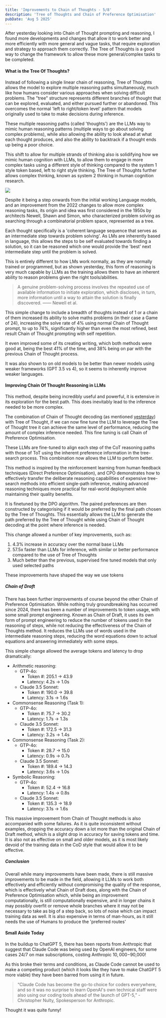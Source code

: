 ```yaml
---
title: 'Improvements to Chain of Thoughts - 5/8'
description: 'Tree of Thoughts and Chain of Preference Optimisation'
pubDate: 'Aug 5 2025'
---
```


After yesterday looking into Chain of Thought prompting and reasoning, I found more developments and changes that allow it to work better and more efficiently with more general and vague tasks, that require exploration and strategy to approach them correctly. The Tree of Thoughts is a good way to change the framework to allow these more general/complex tasks to be completed.

#### What is the Tree Of Thoughts?

Instead of following a single linear chain of reasoning, Tree of Thoughts allows the model to explore multiple reasoning paths simultaneously, much like how humans consider various approaches when solving difficult problems. The "tree" structure represents different branches of thought that can be explored, evaluated, and either pursued further or abandoned. This overcomes the normal 'left to right/token level' pattern that models originally used to take to make decisions during inference. 

These multiple reasoning paths (called 'thoughts') are the LLMs way to mimic human reasoning patterns (multiple ways to go about solving complex problems), while also allowing the ability to look ahead at what each thought produces, and also the ability to backtrack if a thought ends up being a poor choice.

This shift to allow for multiple strands of thinking also is solidifying how we mimic human cognition with LLMs, to allow them to engage in more complex tasks using a different style of thinking compared to the system 1 style token based, left to right style thinking. The Tree of Thoughts further allows complex thinking, known as system 2 thinking in human cognition research.

![](/assets/tot.png)

Despite it being a step onwards from the initial working Language models, and an improvement from the 2022 changes to allow more complex reasoning tasks, its origin and idea was first considered in the 1950s by architects Newell, Shawn and Simon, who characterized problem solving as searching
through a combinatorial problem space, represented as a tree. 

Each thought specifically is a 'coherent language sequence that serves as an intermediate step towards problem solving'. As LMs are inherently based in language, this allows the steps to be self evaluated towards finding a solution, so it can be reasoned which one would provide the 'best' next intermediate step until the problem is solved.

This is entirely different to how LMs work normally, as they are normally trained or programmed, but as shown yesterday, this form of reasoning is very much capable by LLMs as the training allows them to have an inherent ability to reason problems given the right tools/abilities.

>A genuine problem-solving process involves the repeated use of available information to initiate exploration, which discloses, in turn, more information until a way
to attain the solution is finally discovered.
> —— Newell et al.

This simple change to include a breadth of thoughts instead of 1 or a chain of them increased its ability to solve maths problems (in their case a Game of 24), increasing the solve rate of 4% using normal Chain of Thought prompt, to up to 74%, significantly higher than even the most refined, best result Chain of Thought prompting with self repetition.

It even improved some of its creating writing, which both methods were good at, being the best 41% of the time, and 38% being on par with the previous Chain of Thought process.

It was also shown to on old models to be better than newer models using weaker frameworks (GPT 3.5 vs 4), so it seems to inherently improve weaker languages.

#### Improving Chain Of Thought Reasoning in LLMs

This method, despite being incredibly useful and powerful, it is extensive in its exploration for the best path. This does inevitably lead to the inference needed to be more complex. 

The combination of Chain of Thought decoding (as mentioned [yesterday](https://alexmacresearch.org/blog/4_8/)) with Tree of Thought, if we can now fine tune the LLM to leverage the Tree of Thought tree it can achieve the same level of performance, reducing the amount of complex inference needed. This fine tuning is call Chain of Preference Optimisation.

These LLMs are fine-tuned to align each step of the CoT reasoning paths with those of ToT using the inherent preference information in the tree-search process. This combination now allows the LLM to perform better. 

This method is inspired by the reinforcement learning from human feedback techniques (Direct Preference Optimisation), and CPO demonstrates how to effectively transfer the deliberate reasoning capabilities of expensive tree-search methods into efficient single-path inference, making advanced reasoning techniques more practical for real-world deployment while maintaining their quality benefits.

It is finetuned by the DPO algorithm. The paired preferences are then constructed by categorising if it would be preferred by the final path chosen by the Tree of Thoughts. This essentially allows the LLM to generate the path preferred by the Tree of Thought while using Chain of Thought decoding at the point where inference is needed.

This change allowed a number of key improvements, such as:

1. 4.3% increase in accuracy over the normal base LLMs
2. 57.5x faster than LLMs for inference, with similar or better performance compared to the use of Tree of Thoughts
3. Much better than the previous, supervised fine tuned models that only used selected paths

These improvements have shaped the way we use tokens

##### Chain of Draft

There has been further improvements of course beyond the other Chain of Preference Optimisation. While nothing truly groundbreaking has occurred since 2024, there has been a number of improvements to token usage, with some small prompt engineering. Known as Chain of Draft, it uses its own form of prompt engineering to reduce the number of tokens used in the reasoning of steps, while not reducing the effectiveness of the Chain of Thoughts method. It reduces the LLMs use of words used in the intermediate reasoning steps, reducing the word equations down to actual equations and answering immediately with some steps.

This simple change allowed the average tokens and latency to drop dramatically:
- Arithmetic reasoning:
    - GTP-4o:
        - Token #: 205.1 -> 43.9
        - Latency: 4.2s -> 1.0s 
    - Claude 3.5 Sonnet:
        - Token #: 190.0 -> 39.8
        - Latency: 3.1s -> 1.6s
- Commonsense Reasoning (Task 1):
    - GTP-4o:
        - Token #: 75.7 -> 30.2
        - Latency: 1.7s -> 1.3s 
    - Claude 3.5 Sonnet:
        - Token #: 172.5 -> 31.3
        - Latency: 3.2s -> 1.4s  
- Commonsense Reasoning (Task 2):
    - GTP-4o:
        - Token #: 28.7 -> 15.0
        - Latency: 0.9s -> 0.7s 
    - Claude 3.5 Sonnet:
        - Token #: 189.4 -> 14.3
        - Latency: 3.6s -> 1.0s 
- Symbolic Reasoning: 
     - GTP-4o:
        - Token #: 52.4 -> 16.8
        - Latency: 1.4s -> 0.8s 
    - Claude 3.5 Sonnet:
        - Token #: 135.3 -> 18.9
        - Latency: 3.1s -> 1.6s 

This massive improvement from Chain of Thought methods is also accompanied with some failures. As it is quite inconsistent without examples, dropping the accuracy down a lot more than the original Chain of Draft method, which is a slight drop in accuracy for saving tokens and time. It is also not as effective on small and older models, as it is most likely devoid of the training data in the CoD style that would allow it to be effective.

##### Conclusion

Overall while many improvements have been made, there is still massive improvements to be made in the field, allowing it LLMs to work both effectively and efficiently without compromising the quality of the response, which is effectively what Chain of Draft does, along with the Chain of Preference Optimisation which, while being an improvement computationally, is still computationally expensive, and in longer chains it may possibly overfit or remove whole branches where it may not be necessary to take as big of a step back, so lots of noise which can impact training data as well. It is also expensive in terms of man-hours, as it still needs the use of Humans to produce the 'preferred routes' 

#### Small Aside Today

In the buildup to ChatGPT 5, there has been reports from Anthropic that suggest that Claude Code was being used by OpenAI engineers, for some cases 24/7 on max subscriptions, costing Anthropic $10,000-$90,000! 

As this broke their terms and conditions, as Claude Code cannot be used to make a competing product (which it looks like they have to make ChatGPT 5 more viable) they have been barred from using it in future.

>“Claude Code has become the go-to choice for coders everywhere, and so it was no surprise to learn OpenAI's own technical staff were also using our coding tools ahead of the launch of GPT-5,”
> -Christopher Nulty, Spokesperson for Anthropic.

Thought it was quite funny!